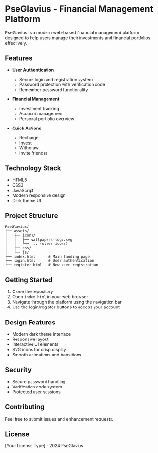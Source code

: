 # PseGlavius - Financial Management Platform

PseGlavius is a modern web-based financial management platform designed to help users manage their investments and financial portfolios effectively.

## Features

- **User Authentication**
  - Secure login and registration system
  - Password protection with verification code
  - Remember password functionality

- **Financial Management**
  - Investment tracking
  - Account management
  - Personal portfolio overview

- **Quick Actions**
  - Recharge
  - Invest
  - Withdraw
  - Invite friendss

## Technology Stack

- HTML5
- CSS3
- JavaScript
- Modern responsive design
- Dark theme UI

## Project Structure

```
PseGlavius/
├── assets/
│   ├── icons/
│   │   ├── wallpapers-logo.svg
│   │   └── ... (other icons)
│   ├── css/
│   └── js/
├── index.html      # Main landing page
├── login.html      # User authentication
└── register.html   # New user registration
```

## Getting Started

1. Clone the repository
2. Open `index.html` in your web browser
3. Navigate through the platform using the navigation bar
4. Use the login/register buttons to access your account

## Design Features

- Modern dark theme interface
- Responsive layout
- Interactive UI elements
- SVG icons for crisp display
- Smooth animations and transitions

## Security

- Secure password handling
- Verification code system
- Protected user sessions

## Contributing

Feel free to submit issues and enhancement requests.

## License

[Your License Type] - 2024 PseGlavius
